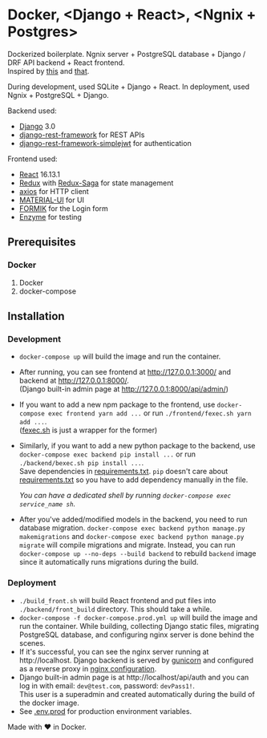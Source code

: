 # Docker, <Django + React>, <Ngnix + Postgres>


Dockerized boilerplate. Ngnix server + PostgreSQL database + Django / DRF API backend + React frontend.  
Inspired by [this](https://dev.to/englishcraig/creating-an-app-with-docker-compose-django-and-create-react-app-31lf) and [that](https://testdriven.io/blog/dockerizing-django-with-postgres-gunicorn-and-nginx/).

During development, used SQLite + Django + React. In deployment, used Ngnix + PostgreSQL + Django.

Backend used:
- [Django](https://www.djangoproject.com/) 3.0
- [django-rest-framework](https://www.django-rest-framework.org/) for REST APIs 
- [django-rest-framework-simplejwt](https://django-rest-framework-simplejwt.readthedocs.io/en/latest/) for authentication


Frontend used:
- [React](https://reactjs.org/) 16.13.1
- [Redux](https://redux.js.org/) with [Redux-Saga](https://redux-saga.js.org/) for state management
- [axios](https://github.com/axios/axios) for HTTP client
- [MATERIAL-UI](https://material-ui.com/) for UI
- [FORMIK](https://jaredpalmer.com/formik) for the Login form
- [Enzyme](https://enzymejs.github.io/enzyme/) for testing



## Prerequisites

### Docker

1. Docker
1. docker-compose



## Installation

### Development

- `docker-compose up` will build the image and run the container.
- After running, you can see frontend at http://127.0.0.1:3000/ and backend at http://127.0.0.1:8000/.  
(Django built-in admin page at http://127.0.0.1:8000/api/admin/)
- If you want to add a new npm package to the frontend, use `docker-compose exec frontend yarn add ...` or run `./frontend/fexec.sh yarn add ...`.  
([fexec.sh](./frontend/fexec.sh) is just a wrapper for the former)
- Similarly, if you want to add a new python package to the backend, use `docker-compose exec backend pip install ...` or run `./backend/bexec.sh pip install ...`.   
Save dependencies in [requirements.txt](./backend/requirements.txt). `pip` doesn't care about [requirements.txt](./backend/requirements.txt) so you have to add dependency manually in the file.

  *You can have a dedicated shell by running `docker-compose exec service_name sh`.*

- After you've added/modified models in the backend, you need to run database migration.
  `docker-compose exec backend python manage.py makemigrations` and `docker-compose exec backend python manage.py migrate` will compile migrations and migrate.
  Instead, you can run `docker-compose up --no-deps --build backend` to rebuild `backend` image since it automatically runs migrations during the build. 


### Deployment

- `./build_front.sh` will build React frontend and put files into `./backend/front_build` directory. This should take a while.
- `docker-compose -f docker-compose.prod.yml up` will build the image and run the container.
  While building, collecting Django static files, migrating PostgreSQL database, and configuring nginx server is done behind the scenes.
- If it's successful, you can see the nginx server running at http://localhost. Django backend is served by [gunicorn](https://gunicorn.org/) and configured as a reverse proxy in [nginx configuration](./nginx/nginx.conf).
- Django built-in admin page is at http://localhost/api/auth and you can log in with email: `dev@test.com`, password: `devPass1!`.    
This user is a superadmin and created automatically during the build of the docker image.
- See [.env.prod](./.env.prod) for production environment variables.



Made with ❤️ in Docker.
